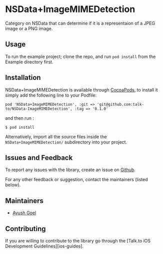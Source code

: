 # NSData+ImageMIMEDetection

Category on NSData that can determine if it is a representaion of a JPEG image or a PNG image.

## Usage

To run the example project; clone the repo, and run `pod install` from the Example directory first.

## Installation

NSData+ImageMIMEDetection is available through [CocoaPods](http://cocoapods.org), to install
it simply add the following line to your Podfile:

    pod 'NSData+ImageMIMEDetection', :git => 'git@github.com:talk-to/NSData-ImageMIMEDetection', :tag => '0.1.0'

and then run :

    $ pod install

Alternatively, import all the source files inside the `NSData+ImageMIMEDetection/` subdirectory into your project.

## Issues and Feedback

To report any issues with the library, create an issue on [Github](https://github.com/talk-to/NSData-ImageMIMEDetection/issues).

For any other feedback or suggestion, contact the maintainers (listed below).

## Maintainers

* [Ayush Goel](mailto:ayush.g@directi.com)

## Contributing

If you are willing to contribute to the library go through the [Talk.to iOS Development Guidelines][ios-guides].

